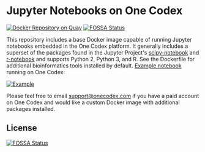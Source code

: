 # Jupyter Notebooks on One Codex
[![Docker Repository on Quay](https://quay.io/repository/refgenomics/docker-onecodex-notebook/status "Docker Repository on Quay")](https://quay.io/repository/refgenomics/docker-onecodex-notebook)
[![FOSSA Status](https://app.fossa.com/api/projects/git%2Bgithub.com%2Fonecodex%2Fdocker-onecodex-notebook.svg?type=shield)](https://app.fossa.com/projects/git%2Bgithub.com%2Fonecodex%2Fdocker-onecodex-notebook?ref=badge_shield)

This repository includes a base Docker image capable of running Jupyter notebooks embedded in the One Codex platform. It generally includes a superset of the packages found in the Jupyter Project's [scipy-notebook](https://github.com/jupyter/docker-stacks/blob/master/scipy-notebook/Dockerfile) and [r-notebook](https://github.com/jupyter/docker-stacks/blob/master/r-notebook/Dockerfile) and supports Python 2, Python 3, and R. See the Dockerfile for additional bioinformatics tools installed by default. [Example notebook](https://app.onecodex.com/notebooks/public/0f5fe71670974b9a) running on One Codex:

[![Example](https://cloud.githubusercontent.com/assets/535969/20200476/47ea2c74-a766-11e6-8d56-700c9475a7d8.png)](https://app.onecodex.com/notebooks/public/0f5fe71670974b9a)

Please feel free to email [support@onecodex.com](mailto:support@onecodex.com) if you have a paid account on One Codex and would like a custom Docker image with additional packages installed.


## License
[![FOSSA Status](https://app.fossa.com/api/projects/git%2Bgithub.com%2Fonecodex%2Fdocker-onecodex-notebook.svg?type=large)](https://app.fossa.com/projects/git%2Bgithub.com%2Fonecodex%2Fdocker-onecodex-notebook?ref=badge_large)